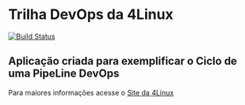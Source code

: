 # Trilha DevOps da 4Linux

<!-- Altere a Flag abaixo com sua URL do Travis -->
[![Build Status](https://travis-ci.org/DavidCorino/DevOpsLab-HelloWorld.svg?branch=master)](https://travis-ci.org/DavidCorino/DevOpsLab-HelloWorld)
## Aplicação criada para exemplificar o Ciclo de uma PipeLine DevOps


Para maiores informações acesse o [Site da 4Linux](https://www.4linux.com.br/cursos/devops)
